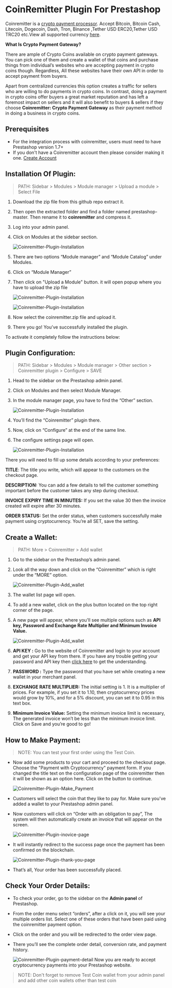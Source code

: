 CoinRemitter Plugin For Prestashop
===

Coinremitter is a [crypto payment processor](http://coinremitter.com). Accept Bitcoin, Bitcoin Cash, Litecoin, Dogecoin, Dash, Tron, Binance ,Tether USD ERC20,Tether USD TRC20 etc.View all supported currency [here](http://coinremitter.com/supported-currencies).



**What Is Crypto Payment Gateway?**

There are ample of Crypto Coins available on crypto payment gateways. You can pick one of them and create a wallet of that coins and purchase things from individual’s websites who are accepting payment in crypto coins though. Regardless, All these websites have their own API in order to accept payment from buyers.

Apart from centralized currencies this option creates a traffic for sellers who are willing to do payments in crypto coins. In contrast, doing a payment in crypto coins offer buyers a great market  reputation and has left a foremost impact on sellers and it will also benefit to buyers & sellers if they choose **Coinremitter: Crypto Payment Gateway** as their payment method in doing a business in crypto coins.


Prerequisites
---
* For the integration process with coinremitter, users must need to have Prestashop version 1.7+
* If you don't have a Coinremitter account then please consider making it one.  [Create Account ](https://coinremitter.com/signup)

Installation Of Plugin:
---
>PATH: Sidebar > Modules > Module manager > Upload a module > Select File 

1. Download the zip file from this github repo extract it.
2. Then open the extracted folder and find a folder named prestashop-master. Then rename it to **coinremitter** and compress it.
2. Log into your admin panel.
3. Click on Modules at the sidebar section.

    ![Coinremitter-Plugin-Installation](https://coinremitter.com/assets/img/screenshots/prestashop/plugin_installation.png)

4. There are two options “Module manager” and “Module Catalog” under Modules.
5. Click on “Module Manager”
6. Then click on "Upload a Module" button. it will open popup where you have to upload the zip file

    ![Coinremitter-Plugin-Installation](https://coinremitter.com/assets/img/screenshots/prestashop/plugin_installation_2.png)

    ![Coinremitter-Plugin-Installation](https://coinremitter.com/assets/img/screenshots/prestashop/plugin_installation_3.png)

7. Now select the coinremitter.zip file and upload it.
8. There you go! You’ve successfully installed the plugin.

To activate it completely follow the instructions below:

Plugin Configuration:
---
>PATH: Sidebar > Modules > Module manager > Other section > Coinremitter plugin > Configure > SAVE

1. Head to the sidebar on the Prestashop admin panel.
2. Click on Modules and then select Module Manager.
3. In the module manager page, you have to find the “Other” section.
    
    ![Coinremitter-Plugin-Installation](https://coinremitter.com/assets/img/screenshots/prestashop/configuration_plug_1.png)

4. You’ll find the “Coinremitter” plugin there.
5. Now, click on “Configure” at the end of the same line.
6. The configure settings page will open.
 
    ![Coinremitter-Plugin-Installation](https://coinremitter.com/assets/img/screenshots/prestashop/configuration_plug_2.png)

There you will need to fill up some details according to your preferences:

**TITLE**:
The title you write, which will appear to the customers on the checkout page.

**DESCRIPTION:**
You can add a few details to tell the customer something important before the customer takes any step during checkout.

**INVOICE EXPIRY TIME IN MINUTES:**
If you set the value 30 then the invoice created will expire after 30 minutes.

**ORDER STATUS:**
Set the order status, when customers successfully make payment using cryptocurrency.
You’re all SET, save the setting.

Create a Wallet:
---
>PATH: More > Coinremitter > Add wallet

1. Go to the sidebar on the Prestashop’s admin panel.
2. Look all the way down and click on the “Coinremitter” which is right under the “MORE” option.

    ![Coinremitter-Plugin-Add_wallet](https://coinremitter.com/assets/img/screenshots/prestashop/create_wallet.png)

3. The wallet list page will open.
4. To add a new wallet, click on the plus button located on the top right corner of the page.
5. A new page will appear, where you'll see multiple options such as **API key, Password and Exchange Rate Multiplier and Minimum Invoice Value.**

    ![Coinremitter-Plugin-Add_wallet](https://coinremitter.com/assets/img/screenshots/prestashop/create_wallet_2.png)

7. **API KEY :** Go to the website of Coinremitter and login to your account and get your API key from there. If you have any trouble getting your password and API key then [click here](https://blog.coinremitter.com/how-to-get-api-key-and-password-of-coinremitter-wallet/) to get the understanding.
8. **PASSWORD :** Type the password that you have set while creating a new wallet in your merchant panel.
9. **EXCHANGE RATE MULTIPLIER:**
The initial setting is 1. It is a multiplier of prices. For example, if you set it to 1.10, then cryptocurrency prices would grow by 10%, and for a 5% discount, you can set it to 0.95 in this text box.
10. **Minimum Invoice Value:**
Setting the minimum invoice limit is necessary, The generated invoice won’t be less than the minimum invoice limit.
Click on Save and you’re good to go!

How to Make Payment:
---
>NOTE: You can test your first order using the Test Coin.

* Now add some products to your cart and proceed to the checkout page. Choose the "Payment with Cryptocurrency" payment form. 
    If you changed the title text on the configuration page of the coinremitter then it will be shown as an option here. Click on the button to continue.
   
    ![Coinremitter-Plugin-Make_Payment](https://coinremitter.com/assets/img/screenshots/prestashop/how_make_payment.png)

* Customers will select the coin that they like to pay for. Make sure you've added a wallet to your Prestashop admin panel.
* Now customers will click on “Order with an obligation to pay”, The system will then automatically create an invoice that will appear on the screen.
    
    ![Coinremitter-Plugin-inovice-page](https://coinremitter.com/assets/img/screenshots/prestashop/how_make_payment_2.png)

* It will instantly redirect to the success page once the payment has been confirmed on the blockchain.

    ![Coinremitter-Plugin-thank-you-page](https://coinremitter.com/assets/img/screenshots/prestashop/how_make_payment_3.png) 

* That’s all, Your order has been successfully placed.

    
Check Your Order Details:
---
* To check your order, go to the sidebar on the **Admin panel** of Prestashop.
* From the order menu select “orders”, after a click on it, you will see your multiple orders list. Select one of these orders that have been paid using the coinremitter payment option.
* Click on the order and you will be redirected to the order view page.
* There you’ll see the complete order detail, conversion rate, and payment history.

    ![Coinremitter-Plugin-payment-detail](https://coinremitter.com/assets/img/screenshots/prestashop/check_order.png) 
Now you are ready to accept cryptocurrency payments into your Prestashop website.
>NOTE: Don't forget to remove Test Coin wallet from your admin panel and add other coin wallets other than test coin
